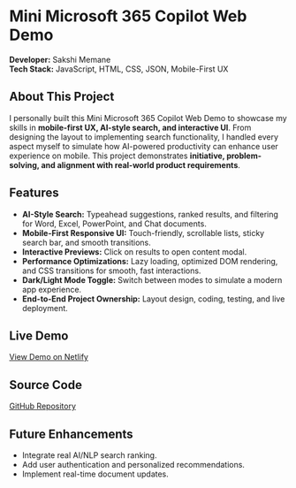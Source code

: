 # Mini Microsoft 365 Copilot Web Demo

**Developer:** Sakshi Memane  
**Tech Stack:** JavaScript, HTML, CSS, JSON, Mobile-First UX  

## About This Project
I personally built this Mini Microsoft 365 Copilot Web Demo to showcase my skills in **mobile-first UX, AI-style search, and interactive UI**. From designing the layout to implementing search functionality, I handled every aspect myself to simulate how AI-powered productivity can enhance user experience on mobile. This project demonstrates **initiative, problem-solving, and alignment with real-world product requirements**.

## Features
- **AI-Style Search:** Typeahead suggestions, ranked results, and filtering for Word, Excel, PowerPoint, and Chat documents.
- **Mobile-First Responsive UI:** Touch-friendly, scrollable lists, sticky search bar, and smooth transitions.
- **Interactive Previews:** Click on results to open content modal.
- **Performance Optimizations:** Lazy loading, optimized DOM rendering, and CSS transitions for smooth, fast interactions.
- **Dark/Light Mode Toggle:** Switch between modes to simulate a modern app experience.
- **End-to-End Project Ownership:** Layout design, coding, testing, and live deployment.

## Live Demo
[View Demo on Netlify](https://your-demo-link.netlify.app)

## Source Code
[GitHub Repository](https://github.com/your-github-repo)

## Future Enhancements
- Integrate real AI/NLP search ranking.
- Add user authentication and personalized recommendations.
- Implement real-time document updates.
